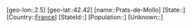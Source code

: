 ﻿---
location: [42.42,2.5]
type: City
tags:
- geo/City


SpocWebEntityId: 33506
isDeleted: false
confidential: public

---
[geo-lon::2.5]
[geo-lat::42.42]
[name::Prats-de-Mollo]
[State::]
[Country::[France](geo/Continent/Europe/France.md)]
[StateId::]
[Population::]
[Unknown::]

